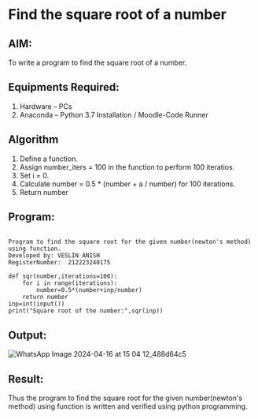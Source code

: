 # Find the square root of a number

## AIM:
To write a program to find the square root of a number.

## Equipments Required:
1. Hardware – PCs
2. Anaconda – Python 3.7 Installation / Moodle-Code Runner

## Algorithm
1. Define a function.
2. Assign number_iters = 100 in the function to perform 100 iteratios.
3. Set i = 0.
4. Calculate  number = 0.5 * (number + a / number) for 100 iterations.
5. Return number

## Program:
```

Program to find the square root for the given number(newton's method) using function.
Developed by: VESLIN ANISH
RegisterNumber:  212223240175

def sqr(number,iterations=100):
    for i in range(iterations):
        number=0.5*(number+inp/number)
    return number
inp=int(input())
print("Square root of the number:",sqr(inp))
```

## Output:
![WhatsApp Image 2024-04-16 at 15 04 12_488d64c5](https://github.com/veslin23000303/Square-root-of-a-number/assets/151148539/dd7a3801-6202-45ba-8be2-c4dc1979dfa0)



## Result:
Thus the program to find the square root for the given number(newton's method) using function is written and verified using python programming.
